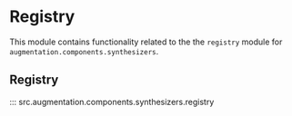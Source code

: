 # Registry

This module contains functionality related to the the `registry` module for `augmentation.components.synthesizers`.

## Registry

::: src.augmentation.components.synthesizers.registry

